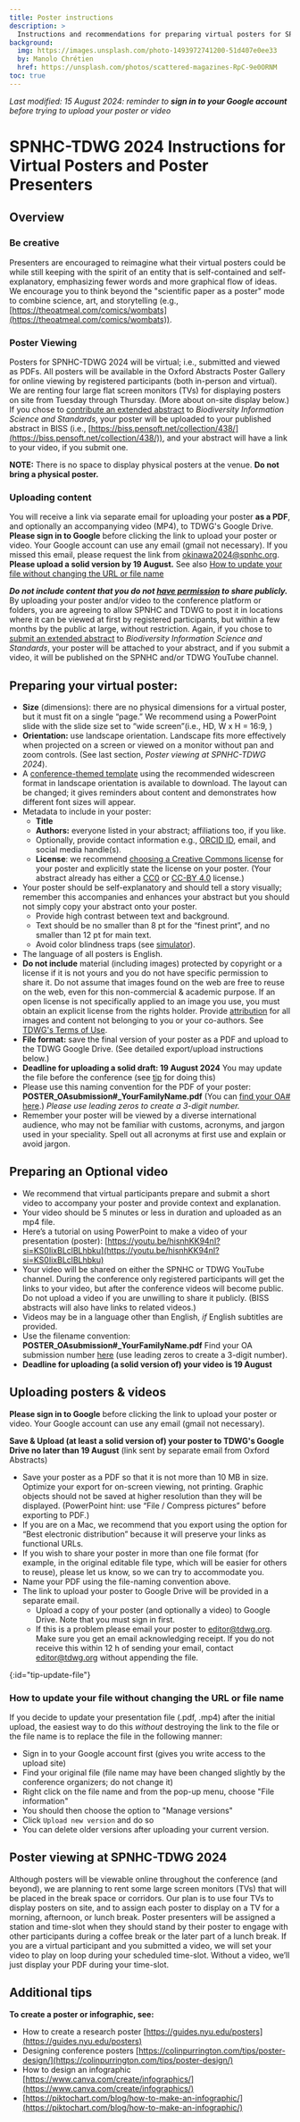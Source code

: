 ```yaml
---
title: Poster instructions
description: >
  Instructions and recommendations for preparing virtual posters for SPNHC-TDWG 2024
background:
  img: https://images.unsplash.com/photo-1493972741200-51d407e0ee33
  by: Manolo Chrétien
  href: https://unsplash.com/photos/scattered-magazines-RpC-9e0ORNM
toc: true
---
```


_Last modified: 15 August 2024: reminder to **sign in to your Google account** before trying to upload your poster or video_

# SPNHC-TDWG 2024 Instructions for Virtual Posters and Poster Presenters


## Overview

### Be creative

Presenters are encouraged to reimagine what their virtual posters could be while still keeping with the spirit of an entity that is self-contained and self-explanatory, emphasizing fewer words and more graphical flow of ideas. We encourage you to think beyond the "scientific paper as a poster" mode to combine science, art, and storytelling (e.g., [https://theoatmeal.com/comics/wombats](https://theoatmeal.com/comics/wombats)).

### Poster Viewing

Posters for SPNHC-TDWG 2024 will be virtual; i.e., submitted and viewed as PDFs.  All posters will be available in the Oxford Abstracts Poster Gallery for online viewing by registered participants (both in-person and virtual).  We are renting four large flat screen monitors (TVs) for displaying posters on site from Tuesday through Thursday. (More about on-site display below.)  If you chose to [contribute an extended abstract](/conferences/2024/biss-extended-abstract-call/) to *Biodiversity Information Science and Standards*, your poster will be uploaded to your published abstract in BISS (i.e., [https://biss.pensoft.net/collection/438/](https://biss.pensoft.net/collection/438/)), and your abstract will have a link to your video, if you submit one.

**NOTE:** There is no space to display physical posters at the venue. **Do not bring a physical poster.**

### Uploading content

You will receive a link via separate email for uploading your poster **as a PDF**, and optionally an accompanying video (MP4), to TDWG's Google Drive. **Please sign in to Google** before clicking the link to upload your poster or video. Your Google account can use any email (gmail not necessary). If you missed this email, please request the link from [okinawa2024@spnhc.org](mailto:okinawa2024@spnhc.org).  **Please upload a solid version by 19 August.** See also [How to update your file without changing the URL or file name](#tip-update-file)

***Do not include content that you do not [have permission](https://www.tdwg.org/about/terms-of-use/) to share publicly.*** By uploading your poster and/or video to the conference platform or folders, you are agreeing to allow SPNHC and TDWG to post it in locations where  it can be viewed at first by registered participants, but within a few months by the public at large, without restriction.  Again, if you chose to [submit an extended abstract](/conferences/2024/biss-extended-abstract-call/) to *Biodiversity Information Science and Standards*, your poster will be attached to your abstract, and if you submit a video, it will be published on the SPNHC and/or TDWG YouTube channel.

## Preparing your virtual poster:

* **Size** (dimensions): there are no physical dimensions for a virtual poster, but it must fit on a single “page.” We recommend using a PowerPoint slide with the slide size set to “wide screen”(i.e., HD, W x H \= 16:9, )   
* **Orientation:** use landscape orientation. Landscape fits more effectively when projected on a screen or viewed on a monitor without pan and zoom controls. (See last section, *Poster viewing at SPNHC-TDWG 2024*).  
* A [conference-themed template](https://docs.google.com/presentation/d/1sg-t3bBj-xxmUdzVwwHeBIl2YOn3jk0qoaF3rpyZNsU/edit?usp=sharing) using the recommended widescreen format in landscape orientation is available to download. The layout can be changed; it gives reminders about content and demonstrates how different font sizes will appear.  
* Metadata to include in your poster:  
  * **Title**  
  * **Authors:** everyone listed in your abstract; affiliations too, if you like.  
  * Optionally, provide contact information e.g., [ORCID ID](https://orcid.org/), email, and social media handle(s).  
  * **License**: we recommend [choosing a Creative Commons license](https://creativecommons.org/about/cclicenses/) for your poster and explicitly state the license on your poster. (Your abstract already has either a [CC0](https://creativecommons.org/publicdomain/zero/1.0/) or [CC-BY 4.0](https://creativecommons.org/licenses/by/4.0/) license.)  
* Your poster should be self-explanatory and should tell a story visually; remember this accompanies and enhances your abstract but you should not simply copy your abstract onto your poster.   
  * Provide high contrast between text and background.  
  * Text should be no smaller than 8 pt for the “finest print”, and no smaller than 12 pt for main text.  
  * Avoid color blindness traps (see [simulator](https://www.color-blindness.com/coblis-color-blindness-simulator/)).  
* The language of all posters is English.  
* **Do not include** material (including images) protected by copyright or a license if it is not yours and you do not have specific permission to share it. Do not assume that images found on the web are free to reuse on the web, even for this non-commercial & academic purpose. If an open license is not specifically applied to an image you use, you must obtain an explicit license from the rights holder. Provide [attribution](https://creativecommons.org/use-remix/attribution/) for all images and content not belonging to you or your co-authors. See [TDWG's Terms of Use](https://www.tdwg.org/about/terms-of-use/).  
* **File format:**  save the final version of your poster as a PDF and upload to the TDWG Google Drive. (See detailed export/upload instructions below.)   
* **Deadline for uploading a solid draft:  19 August 2024**  You may update the file before the conference (see [tip](#tip-update-file) for doing this)  
* Please use this naming convention for the PDF of your poster:   
  **POSTER\_OAsubmission\#\_YourFamilyName.pdf** (You can [find your OA\# here](https://docs.google.com/spreadsheets/d/1SXIfwKg6TYs5dWZrsKO5NgASWSW3KUaP/edit?usp=sharing&ouid=112437040868151967020&rtpof=true&sd=true).) _Please use leading zeros to create a 3-digit number._
* Remember your poster will be viewed by a diverse international audience, who may not be familiar with customs, acronyms, and jargon used in your speciality. Spell out all acronyms at first use and explain or avoid jargon. 

## Preparing an Optional video

* We recommend that virtual participants prepare and submit a short video to accompany your poster and provide context and explanation.    
* Your video should be 5 minutes or less in duration and uploaded as an mp4 file.  
* Here’s a tutorial on using PowerPoint to make a video of your presentation (poster): [https://youtu.be/hisnhKK94nI?si=KS0IixBLclBLhbku](https://youtu.be/hisnhKK94nI?si=KS0IixBLclBLhbku)   
* Your video will be shared on either the SPNHC or TDWG YouTube channel. During the conference only registered participants will get the links to your video, but after the conference videos will become public. Do not upload a video if you are unwilling to share it publicly.  (BISS abstracts will also have links to related videos.)  
* Videos may be in a language other than English, *if* English subtitles are provided.   
* Use the filename convention: **POSTER\_OAsubmission\#\_YourFamilyName.pdf** Find your OA submission number [here](https://docs.google.com/spreadsheets/d/1SXIfwKg6TYs5dWZrsKO5NgASWSW3KUaP/edit?usp=sharing&ouid=112437040868151967020&rtpof=true&sd=true) (use leading zeros to create a 3-digit number).  
* **Deadline for uploading (a solid version of) your video is 19 August**

## Uploading posters & videos

**Please sign in to Google** before clicking the link to upload your poster or video. Your Google account can use any email (gmail not necessary).

**Save & Upload (at least a solid version of) your poster to TDWG's Google Drive no later than 19 August** (link sent by separate email from Oxford Abstracts)

* Save your poster as a PDF so that it is not more than 10 MB in size. Optimize your export for on-screen viewing, not printing.  Graphic objects should not be saved at higher resolution than they will be displayed. (PowerPoint hint: use “File / Compress pictures” before exporting to PDF.)  
* If you are on a Mac, we recommend that you export using the option for “Best electronic distribution” because it will preserve your links as functional URLs.    
* If you wish to share your poster in more than one file format (for example, in the original editable file type, which will be easier for others to reuse), please let us know, so we can try to accommodate you.  
* Name your PDF using the file-naming convention above.  
* The link to upload your poster to Google Drive will be provided in a separate email.  
  * Upload a copy of your poster (and optionally a video) to Google Drive. Note that you must sign in first.  
  * If this is a problem please email your poster to [editor@tdwg.org](mailto:editor@tdwg.org). Make sure you get an email acknowledging receipt. If you do not receive this within 12 h of sending your email, contact [editor@tdwg.org](mailto:editor@tdwg.org) without appending the file.
 
{:id="tip-update-file"}
### How to update your file without changing the URL or file name

If you decide to update your presentation file (.pdf, .mp4) after the initial upload, the easiest way to do this _without_ destroying the link to the file or the file name is to replace the file in the following manner:

- Sign in to your Google account first (gives you write access to the upload site)
- Find your original file (file name may have been changed slightly by the conference organizers; do not change it)
- Right click on the file name and from the pop-up menu, choose "File information"
- You should then choose the option to "Manage versions"
- Click `Upload new version` and do so
- You can delete older versions after uploading your current version.

## Poster viewing at SPNHC-TDWG 2024

Although posters will be viewable online throughout the conference (and beyond), we are planning to rent some large screen monitors (TVs) that will be placed in the break space or corridors. Our plan is to use four TVs to display posters on site, and to assign each poster to display on a TV for a morning, afternoon, or lunch break. Poster presenters will be assigned a station and time-slot when they should stand by their poster to engage with other participants during a coffee break or the later part of a lunch break.  If you are a virtual participant and you submitted a video, we will set your video to play on loop during your scheduled time-slot.  Without a video, we’ll just display your PDF during your time-slot.

## Additional tips

**To create a poster or infographic, see:**  
* How to create a research poster [https://guides.nyu.edu/posters](https://guides.nyu.edu/posters)    
* Designing conference posters [https://colinpurrington.com/tips/poster-design/](https://colinpurrington.com/tips/poster-design/)    
* How to design an infographic [https://www.canva.com/create/infographics/](https://www.canva.com/create/infographics/)
* [https://piktochart.com/blog/how-to-make-an-infographic/](https://piktochart.com/blog/how-to-make-an-infographic/)   

